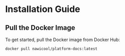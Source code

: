 # Installation Guide

## Pull the Docker Image
To get started, pull the Docker image from Docker Hub:
```bash
docker pull nawicool/platform-docs:latest
